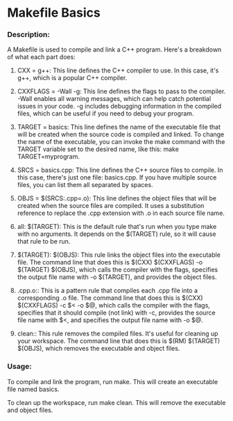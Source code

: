 # Makefile Basics

### Description:
A Makefile is used to compile and link a C++ program. Here's a breakdown of what each part does:

1) CXX = g++: This line defines the C++ compiler to use. In this case, it's g++, which is a popular C++ compiler.

2) CXXFLAGS = -Wall -g: This line defines the flags to pass to the compiler. -Wall enables all warning messages, which can help catch potential issues in your code. -g includes debugging information in the compiled files, which can be useful if you need to debug your program.

3) TARGET = basics: This line defines the name of the executable file that will be created when the source code is compiled and linked. To change the name of the executable, you can invoke the make command with the TARGET variable set to the desired name, like this: make TARGET=myprogram.

4) SRCS = basics.cpp: This line defines the C++ source files to compile. In this case, there's just one file: basics.cpp. If you have multiple source files, you can list them all separated by spaces.

5) OBJS = $(SRCS:.cpp=.o): This line defines the object files that will be created when the source files are compiled. It uses a substitution reference to replace the .cpp extension with .o in each source file name.

6) all: $(TARGET): This is the default rule that's run when you type make with no arguments. It depends on the $(TARGET) rule, so it will cause that rule to be run.

7) $(TARGET): $(OBJS): This rule links the object files into the executable file. The command line that does this is $(CXX) $(CXXFLAGS) -o $(TARGET) $(OBJS), which calls the compiler with the flags, specifies the output file name with -o $(TARGET), and provides the object files.

8) .cpp.o:: This is a pattern rule that compiles each .cpp file into a corresponding .o file. The command line that does this is $(CXX) $(CXXFLAGS) -c $< -o $@, which calls the compiler with the flags, specifies that it should compile (not link) with -c, provides the source file name with $<, and specifies the output file name with -o $@.

9) clean:: This rule removes the compiled files. It's useful for cleaning up your workspace. The command line that does this is $(RM) $(TARGET) $(OBJS), which removes the executable and object files.

### Usage:

To compile and link the program, run make. This will create an executable file named basics.

To clean up the workspace, run make clean. This will remove the executable and object files.

